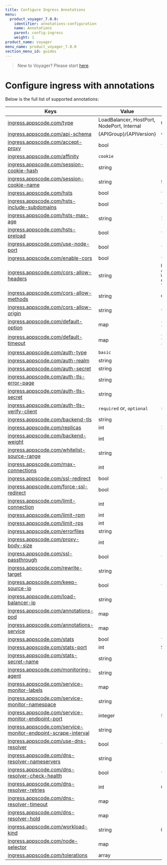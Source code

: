 ```yaml
---
title: Configure Ingress Annotations
menu:
  product_voyager_7.0.0:
    identifier: annotations-configuration
    name: Annotations
    parent: config-ingress
    weight: 1
product_name: voyager
menu_name: product_voyager_7.0.0
section_menu_id: guides
---
```


> New to Voyager? Please start [here](/products/voyager/7.0.0/concepts/overview).

# Configure ingress with annotations

Below is the full list of supported annotations:

|  Keys  |   Value   |  Default |
|--------|-----------|----------|
| [ingress.appscode.com/type](/products/voyager/7.0.0/concepts/README) | LoadBalancer, HostPort, NodePort, Internal | `LoadBalancer` |
| [ingress.appscode.com/api-schema](/products/voyager/7.0.0/concepts/overview) | {APIGroup}/{APIVersion} | `voyager.appscode.com/v1beta1` |
| [ingress.appscode.com/accept-proxy](/products/voyager/7.0.0/guides/ingress/configuration/accept-proxy) | bool | `false` |
| [ingress.appscode.com/affinity](/products/voyager/7.0.0/guides/ingress/http/sticky-session) | `cookie` | |
| [ingress.appscode.com/session-cookie-hash](/products/voyager/7.0.0/guides/ingress/http/sticky-session) | string | |
| [ingress.appscode.com/session-cookie-name](/products/voyager/7.0.0/guides/ingress/http/sticky-session) | string | `SERVERID` |
| [ingress.appscode.com/hsts](/products/voyager/7.0.0/guides/ingress/http/hsts) | bool | `true` |
| [ingress.appscode.com/hsts-include-subdomains](/products/voyager/7.0.0/guides/ingress/http/hsts) | bool | `false` |
| [ingress.appscode.com/hsts-max-age](/products/voyager/7.0.0/guides/ingress/http/hsts) | string | `15768000` |
| [ingress.appscode.com/hsts-preload](/products/voyager/7.0.0/guides/ingress/http/hsts) | bool | `false` |
| [ingress.appscode.com/use-node-port](/products/voyager/7.0.0/concepts/ingress-types/nodeport) | bool | `false` |
| [ingress.appscode.com/enable-cors](/products/voyager/7.0.0/guides/ingress/http/cors) | bool | `false` |
| [ingress.appscode.com/cors-allow-headers](/products/voyager/7.0.0/guides/ingress/http/cors) | string | `DNT,X-CustomHeader,Keep-Alive,User-Agent,X-Requested-With,If-Modified-Since,Cache-Control,Content-Type,Authorization` |
| [ingress.appscode.com/cors-allow-methods](/products/voyager/7.0.0/guides/ingress/http/cors) | string | `GET,PUT,POST,DELETE,PATCH,OPTIONS` |
| [ingress.appscode.com/cors-allow-origin](/products/voyager/7.0.0/guides/ingress/http/cors) | string | `*` |
| [ingress.appscode.com/default-option](/products/voyager/7.0.0/guides/ingress/configuration/default-options) | map | `{"http-server-close": "true", "dontlognull": "true"}` |
| [ingress.appscode.com/default-timeout](/products/voyager/7.0.0/guides/ingress/configuration/default-timeouts) | map | `{"connect": "50s", "server": "50s", "client": "50s", "client-fin": "50s", "tunnel": "50s"}` |
| [ingress.appscode.com/auth-type](/products/voyager/7.0.0/guides/ingress/security/basic-auth) | `basic` | |
| [ingress.appscode.com/auth-realm](/products/voyager/7.0.0/guides/ingress/security/basic-auth) | string | |
| [ingress.appscode.com/auth-secret](/products/voyager/7.0.0/guides/ingress/security/basic-auth) | string | |
| [ingress.appscode.com/auth-tls-error-page](/products/voyager/7.0.0/guides/ingress/security/tls-auth) | string | |
| [ingress.appscode.com/auth-tls-secret](/products/voyager/7.0.0/guides/ingress/security/tls-auth) | string | |
| [ingress.appscode.com/auth-tls-verify-client](/products/voyager/7.0.0/guides/ingress/security/tls-auth) | `required` or, `optional` | `required` |
| [ingress.appscode.com/backend-tls](/products/voyager/7.0.0/guides/ingress/tls/backend-tls) | string | |
| [ingress.appscode.com/replicas](/products/voyager/7.0.0/guides/ingress/scaling) | int | `1` |
| [ingress.appscode.com/backend-weight](/products/voyager/7.0.0/guides/ingress/http/blue-green-deployment) | int | |
| [ingress.appscode.com/whitelist-source-range](/products/voyager/7.0.0/guides/ingress/configuration/whitelist) | string | |
| [ingress.appscode.com/max-connections](/products/voyager/7.0.0/guides/ingress/configuration/max-connections) | int | |
| [ingress.appscode.com/ssl-redirect](/products/voyager/7.0.0/guides/ingress/configuration/ssl-redirect) | bool | `true` |
| [ingress.appscode.com/force-ssl-redirect](/products/voyager/7.0.0/guides/ingress/configuration/ssl-redirect) | bool | `false` |
| [ingress.appscode.com/limit-connection](/products/voyager/7.0.0/guides/ingress/configuration/rate-limit) | int | |
| [ingress.appscode.com/limit-rpm](/products/voyager/7.0.0/guides/ingress/configuration/rate-limit) | int | |
| [ingress.appscode.com/limit-rps](/products/voyager/7.0.0/guides/ingress/configuration/rate-limit) | int | |
| [ingress.appscode.com/errorfiles](/products/voyager/7.0.0/guides/ingress/configuration/error-files) | string | |
| [ingress.appscode.com/proxy-body-size](/products/voyager/7.0.0/guides/ingress/configuration/body-size) | int | |
| [ingress.appscode.com/ssl-passthrough](/products/voyager/7.0.0/guides/ingress/configuration/ssl-passthrough) | bool | `false` |
| [ingress.appscode.com/rewrite-target](/products/voyager/7.0.0/guides/ingress/configuration/rewrite-target) | string | |
| [ingress.appscode.com/keep-source-ip](/products/voyager/7.0.0/guides/ingress/configuration/keep-source-ip) | bool | `false` |
| [ingress.appscode.com/load-balancer-ip](/products/voyager/7.0.0/guides/ingress/configuration/loadbalancer-ip) | string | |
| [ingress.appscode.com/annotations-pod](/products/voyager/7.0.0/guides/ingress/configuration/pod-annotations) | map | |
| [ingress.appscode.com/annotations-service](/products/voyager/7.0.0/guides/ingress/configuration/service-annotations) | map | |
| [ingress.appscode.com/stats](/products/voyager/7.0.0/guides/ingress/monitoring/haproxy-stats) | bool | `false` |
| [ingress.appscode.com/stats-port](/products/voyager/7.0.0/guides/ingress/monitoring/haproxy-stats) | int | `56789` |
| [ingress.appscode.com/stats-secret-name](/products/voyager/7.0.0/guides/ingress/monitoring/haproxy-stats) | string | |
| [ingress.appscode.com/monitoring-agent](/products/voyager/7.0.0/guides/ingress/monitoring/using-coreos-prometheus-operator) | string  |         |
| [ingress.appscode.com/service-monitor-labels](/products/voyager/7.0.0/guides/ingress/monitoring/using-coreos-prometheus-operator) | map     |         |
| [ingress.appscode.com/service-monitor-namespace](/products/voyager/7.0.0/guides/ingress/monitoring/using-coreos-prometheus-operator) | string  |         |
| [ingress.appscode.com/service-monitor-endpoint-port](/products/voyager/7.0.0/guides/ingress/monitoring/using-coreos-prometheus-operator) | integer | 56790   |
| [ingress.appscode.com/service-monitor-endpoint-scrape-interval](/products/voyager/7.0.0/guides/ingress/monitoring/using-coreos-prometheus-operator) | string  |         |
| [ingress.appscode.com/use-dns-resolver](/products/voyager/7.0.0/guides/ingress/http/external-svc#using-external-domain) | bool | `false` |
| [ingress.appscode.com/dns-resolver-nameservers](/products/voyager/7.0.0/guides/ingress/http/external-svc#using-external-domain) | string | |
| [ingress.appscode.com/dns-resolver-check-health](/products/voyager/7.0.0/guides/ingress/http/external-svc#using-external-domain) | bool | `true` |
| [ingress.appscode.com/dns-resolver-retries](/products/voyager/7.0.0/guides/ingress/http/external-svc#using-external-domain) | int | `0` |
| [ingress.appscode.com/dns-resolver-timeout](/products/voyager/7.0.0/guides/ingress/http/external-svc#using-external-domain) | map | |
| [ingress.appscode.com/dns-resolver-hold](/products/voyager/7.0.0/guides/ingress/http/external-svc#using-external-domain) | map | |
| [ingress.appscode.com/workload-kind](/products/voyager/7.0.0/guides/ingress/pod-placement#choosing-workload-kind) | string | `Deployment` |
| [ingress.appscode.com/node-selector](/products/voyager/7.0.0/guides/ingress/pod-placement#using-node-selector) | map | |
| [ingress.appscode.com/tolerations](/products/voyager/7.0.0/guides/ingress/pod-placement#using-taints-and-toleration) | array | |
